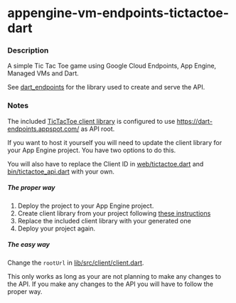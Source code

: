 # appengine-vm-endpoints-tictactoe-dart

### Description

A simple Tic Tac Toe game using Google Cloud Endpoints, App Engine, Managed VMs and Dart.

See [dart_endpoints](https://github.com/Scarygami/dart_endpoints) for the library used to create and serve the API.

### Notes

The included [TicTacToe client library](dependencies/dart_tictactoe_v1_api_client)
is configured to use https://dart-endpoints.appspot.com/ as API root.

If you want to host it yourself you will need to update the client library
for your App Engine project. You have two options to do this.

You will also have to replace the Client ID in [web/tictactoe.dart](web/tictactoe.dart#L14)
and [bin/tictactoe_api.dart](bin/tictactoe_api.dart#L13) with your own.

##### The proper way

1.  Deploy the project to your App Engine project.
2.  Create client library from your project following [these instructions](https://github.com/Scarygami/dart_endpoints#using-your-api)
3.  Replace the included client library with your generated one
4.  Deploy your project again.


##### The easy way

Change the `rootUrl` in [lib/src/client/client.dart](dependencies/dart_tictactoe_v1_api_client/lib/src/client/client.dart#L5).

This only works as long as your are not planning to make any changes to the API.
If you make any changes to the API you will have to follow the proper way.
